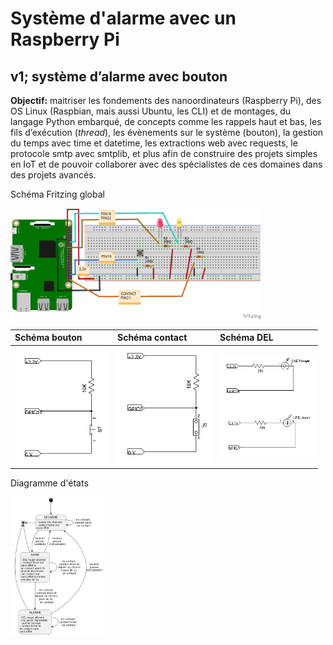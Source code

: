 # Système d'alarme avec un Raspberry Pi

## v1; système d’alarme avec bouton

**Objectif:** maitriser les fondements des nanoordinateurs (Raspberry Pi), des OS Linux (Raspbian, mais aussi Ubuntu, les CLI) et de montages, du langage Python embarqué, de concepts comme les rappels haut et bas, les fils d’exécution (*thread*), les évènements sur le système (bouton), la gestion du temps avec time et datetime, les extractions web avec requests, le protocole smtp avec smtplib, et plus afin de construire des projets simples en IoT et de pouvoir collaborer avec des spécialistes de ces domaines dans des projets avancés.

Schéma Fritzing global

<img src="img/diagramme_fritzing.jpg" alt="" width="400">

| Schéma bouton | Schéma contact  | Schéma DEL  |
|:---|:---|:---|
| <img src="img/schema_bouton.jpg" alt="" width="150"> | <img src="img/schema_contact.jpg" alt="" width="150">  | <img src="img/schema_dels.jpg" alt="" width="150">  |

Diagramme d'états

<img src="img/diagramme_etat.jpg" alt="" width="150">

